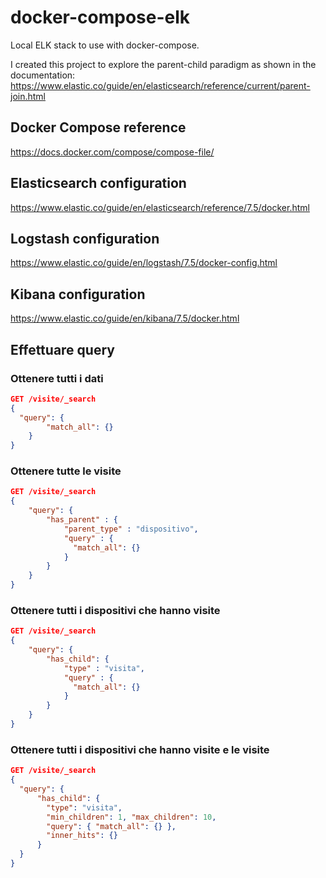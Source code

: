 # docker-compose-elk

Local ELK stack to use with docker-compose.

I created this project to explore the parent-child paradigm as shown in the documentation: <https://www.elastic.co/guide/en/elasticsearch/reference/current/parent-join.html>

## Docker Compose reference

<https://docs.docker.com/compose/compose-file/>

## Elasticsearch configuration

<https://www.elastic.co/guide/en/elasticsearch/reference/7.5/docker.html>

## Logstash configuration

<https://www.elastic.co/guide/en/logstash/7.5/docker-config.html>

## Kibana configuration

<https://www.elastic.co/guide/en/kibana/7.5/docker.html>

## Effettuare query

### Ottenere tutti i dati

```json
GET /visite/_search
{
  "query": {
        "match_all": {}
    }
}
```

### Ottenere tutte le visite

```json
GET /visite/_search
{
    "query": {
        "has_parent" : {
            "parent_type" : "dispositivo",
            "query" : {
              "match_all": {}
            }
        }
    }
}
```

### Ottenere tutti i dispositivi che hanno visite

```json
GET /visite/_search
{
    "query": {
        "has_child": {
            "type" : "visita",
            "query" : {
              "match_all": {}
            }
        }
    }
}
```

### Ottenere tutti i dispositivi che hanno visite e le visite

```json
GET /visite/_search
{
  "query": {
      "has_child": {
        "type": "visita",
        "min_children": 1, "max_children": 10,
        "query": { "match_all": {} },
        "inner_hits": {}
      }
  }
}
```
